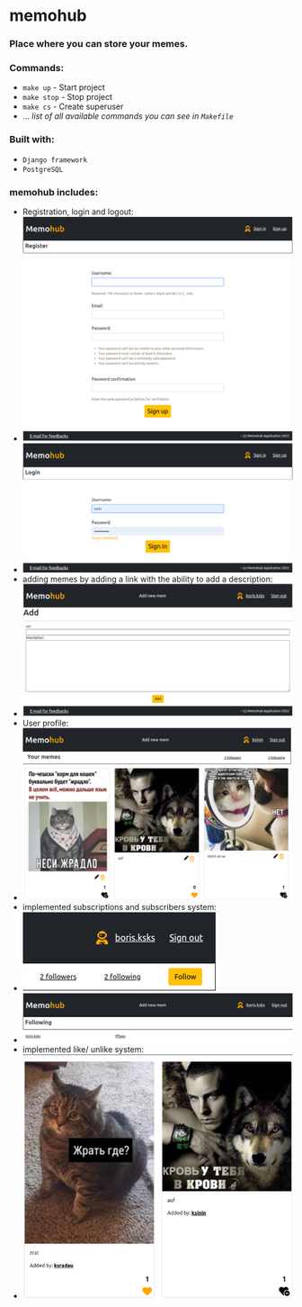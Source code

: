 # memohub

### Place where you can store your memes.


### Commands:
- `make up` - Start project
- `make stop` - Stop project
- `make cs` - Create superuser
- ... *list of all available commands you can see in `Makefile`*

### Built with:
- `Django framework`
- `PostgreSQL`

### memohub includes:

* Registration, login and logout:
* ![img.png](src/images/img.png)
* ![img_1.png](src/images/img_1.png)
* adding memes by adding a link with the ability to add a description:
* ![img_7.png](src/images/img_7.png)
* User profile:
* ![img_3.png](src/images/img_3.png)
* implemented subscriptions and subscribers system:
* ![img_4.png](src/images/img_4.png)
* ![img_5.png](src/images/img_5.png)
* implemented like/ unlike system:
* ![img_6.png](src/images/img_6.png)
